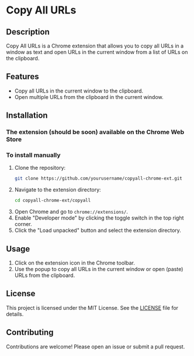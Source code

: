 # Copy All URLs

## Description

Copy All URLs is a Chrome extension that allows you to copy all URLs in a window as text and open URLs in the current window from a list of URLs on the clipboard.

## Features

- Copy all URLs in the current window to the clipboard.
- Open multiple URLs from the clipboard in the current window.

## Installation

### The extension (should be soon) available on the Chrome Web Store

### To install manually

1. Clone the repository:
   ```sh
   git clone https://github.com/yourusername/copyall-chrome-ext.git
   ```
2. Navigate to the extension directory:
   ```sh
   cd copyall-chrome-ext/copyall
   ```
3. Open Chrome and go to `chrome://extensions/`.
4. Enable "Developer mode" by clicking the toggle switch in the top right corner.
5. Click the "Load unpacked" button and select the extension directory.

## Usage

1. Click on the extension icon in the Chrome toolbar.
2. Use the popup to copy all URLs in the current window or open (paste) URLs from the clipboard.

## License

This project is licensed under the MIT License. See the [LICENSE](LICENSE) file for details.

## Contributing

Contributions are welcome! Please open an issue or submit a pull request.
